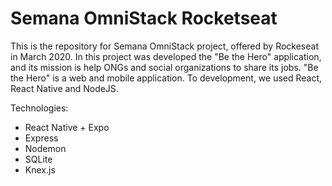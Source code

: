 # Semana OmniStack Rocketseat

This is the repository for Semana OmniStack project, offered by Rockeseat in March 2020. In this project was developed the "Be the Hero" application, and its mission is help ONGs and social organizations to share its jobs. "Be the Hero" is a web and mobile application. To development, we used React, React Native and NodeJS.

Technologies:

- React Native + Expo
- Express
- Nodemon
- SQLite
- Knex.js